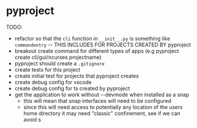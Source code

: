 # pyproject

TODO:
- refactor so that the `cli` function in `__init__.py` is something like `commandentry` -- THIS INCLUDES FOR PROJECTS CREATED BY pyproject
- breakout create command for different types of apps (e.g pyproject create cli/gui/ncurses projectname)
- pyproject should create a `.gitignore`
- create tests for this project
- create initial test for projects that pyproject creates
- create debug config for vscode
- create debug config for ts created by pyproject
- get the application to work without --devmode when installed as a snap
    - this will mean that snap interfaces will need to be configured
    - since this will need access to potentially any location of the users home directory it may need "classic" confinement, see if we can avoid s